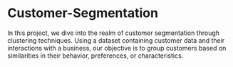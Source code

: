 # Customer-Segmentation
In this project, we dive into the realm of customer segmentation through clustering techniques. Using a dataset containing customer data and their interactions with a business, our objective is to group customers based on similarities in their behavior, preferences, or characteristics.
